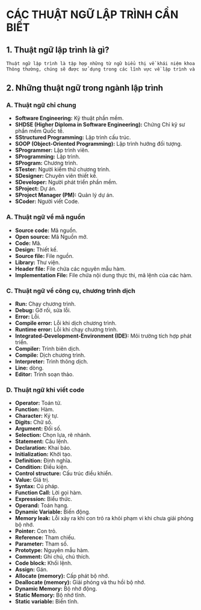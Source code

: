 # CÁC THUẬT NGỮ LẬP TRÌNH CẦN BIẾT

## 1. Thuật ngữ lập trình là gì?

```md
Thuật ngữ lập trình là tập hợp những từ ngữ biểu thị về khái niệm khoa học, công nghệ.
Thông thường, chúng sẽ được sử dụng trong các lĩnh vực về lập trình và biểu thị chính xác về khái niệm chuyên môn.
```

## 2. Những thuật ngữ trong ngành lập trình

### A. Thuật ngữ chỉ chung
- **Software Engineering:** Kỹ thuật phần mềm.
- **SHDSE (Higher Diploma in Software Engineering):** Chứng Chỉ kỹ sư phần mềm Quốc tế.
- **SStructured Programming:** Lập trình cấu trúc.
- **SOOP (Object-Oriented Programming):** Lập trình hướng đối tượng.
- **SProgrammer:** Lập trình viên.
- **SProgramming:** Lập trình.
- **SProgram:** Chương trình.
- **STester:** Người kiểm thử chương trình.
- **SDesigner:** Chuyên viên thiết kế.
- **SDeveloper:** Người phát triển phần mềm.
- **SProject:** Dự án.
- **SProject Manager (PM):** Quản lý dự án.
- **SCoder:** Người viết Code.

### A. Thuật ngữ về mã nguồn
- **Source code:** Mã nguồn.
- **Open source:** Mã Nguồn mở.
- **Code:** Mã.
- **Design:** Thiết kế.
- **Source file:** File nguồn.
- **Library:** Thư viện.
- **Header file:** File chứa các nguyên mẫu hàm.
- **Implementation File:** File chứa nội dung thực thi, mã lệnh của các hàm.

### C. Thuật ngữ về công cụ, chương trình dịch
- **Run:** Chạy chương trình.
- **Debug:** Gỡ rối, sửa lỗi.
- **Error:** Lỗi.
- **Compile error:** Lỗi khi dịch chương trình.
- **Runtime error:** Lỗi khi chạy chương trình.
- **Integrated-Development-Environment (IDE):** Môi trường tích hợp phát triển.
- **Compiler:** Trình biên dịch.
- **Compile:** Dịch chương trình.
- **Interpreter:** Trình thông dịch.
- **Line:** dòng.
- **Editor:** Trình soạn thảo.

### D. Thuật ngữ khi viết code
- **Operator:** Toán tử.
- **Function:** Hàm.
- **Character:** Ký tự.
- **Digits:** Chữ số.
- **Argument:** Đối số.
- **Selection:** Chọn lựa, rẽ nhánh.
- **Statement:** Câu lệnh.
- **Declaration:** Khai báo.
- **Initialization:** Khởi tạo.
- **Definition:** Định nghĩa.
- **Condition:** Điều kiện.
- **Control structure:** Cấu trúc điều khiển.
- **Value:** Giá trị.
- **Syntax:** Cú pháp.
- **Function Call:** Lời gọi hàm.
- **Expression:** Biểu thức.
- **Operand:** Toán hạng.
- **Dynamic Variable:** Biến động.
- **Memory leak:** Lỗi xảy ra khi con trỏ ra khỏi phạm vi khi chưa giải phóng bộ nhớ.
- **Pointer:** Con trỏ.
- **Reference:** Tham chiếu.
- **Parameter:** Tham số.
- **Prototype:** Nguyên mẫu hàm.
- **Comment:** Ghi chú, chú thích.
- **Code block:** Khối lệnh.
- **Assign:** Gán.
- **Allocate (memory):** Cấp phát bộ nhớ.
- **Deallocate (memory):** Giải phóng và thu hồi bộ nhớ.
- **Dynamic Memory:** Bộ nhớ động.
- **Static Memory:** Bộ nhớ tĩnh.
- **Static variable:** Biến tĩnh.
